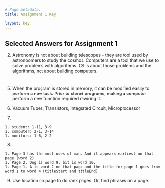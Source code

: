 ```yaml
---
# Page metadata.
title: Assignment 1 Key

layout: key
---
```


## Selected Answers for Assignment 1

2. Astronomy is not about building telescopes - they are tool used by astronoomers to study the cosmos. Computers are a tool that we use to solve problems with algorithms. CS is about those problems and the algorithms, not about building computers.

#

5. When the program is stored in memory, it can be modified easily to perform a new task. Prior to stored programs, making a computer perform a new function required rewiring it.

6. Vacuum Tubes, Transistors, Integrated Circuit, Microprocessor

7.  

    1. student: 1-11, 3-9
    1. computer: 2-1, 3-14
    1. monitors: 1-6, 2-2

8.  

    1. Page 3 has the most uses of man. And it appears earliest on that page (word 2)
    1. Page 2. Dog is word 9, bit is word 10.
    1. Page 1. A is word 2 on that page and the title for page 1 goes from word 1 to word 4 (titleStart and titleEnd)

9. Use location on page to do rank pages. Or, find phrases on a page. 